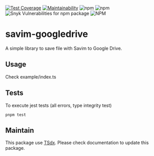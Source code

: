[![Test Coverage](https://api.codeclimate.com/v1/badges/2b5faca356157b032a22/test_coverage)](https://codeclimate.com/github/flexper/savim-googledrive/test_coverage) [![Maintainability](https://api.codeclimate.com/v1/badges/2b5faca356157b032a22/maintainability)](https://codeclimate.com/github/flexper/savim-googledrive/maintainability) ![npm](https://img.shields.io/npm/v/savim-googledrive) ![npm](https://img.shields.io/npm/dm/savim-googledrive) ![Snyk Vulnerabilities for npm package](https://img.shields.io/snyk/vulnerabilities/npm/savim-googledrive) ![NPM](https://img.shields.io/npm/l/savim-googledrive)

# savim-googledrive

A simple library to save file with Savim to Google Drive.

## Usage

Check example/index.ts

## Tests

To execute jest tests (all errors, type integrity test)

```
pnpm test
```

## Maintain

This package use [TSdx](https://github.com/jaredpalmer/tsdx). Please check documentation to update this package.
